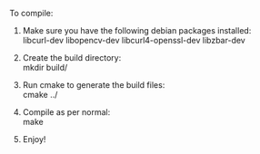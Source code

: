 To compile:  
  
1) Make sure you have the following debian packages installed:  
libcurl-dev libopencv-dev libcurl4-openssl-dev libzbar-dev  
  
2) Create the build directory:  
mkdir build/  
  
3) Run cmake to generate the build files:  
cmake ../  
  
4) Compile as per normal:  
make  
  
5) Enjoy!  